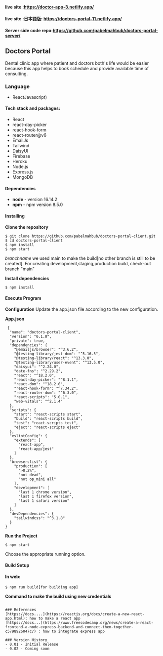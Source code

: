 #### live site :https://doctor-app-3.netlify.app/
#### live site :日本語版: https://doctors-portal-11.netlify.app/
#### Server side code repo:https://github.com/pabelmahbub/doctors-portal-server/
## Doctors Portal
Dental clinic app where patient and doctors both's life would be easier because this app helps to book schedule and provide available time of consulting.

### Language
- ReactJavascript)

#### Tech stack and packages:
- React
- react-day-picker
- react-hook-form
- react-router@v6
- EmailJs
- Tailwind
- DaisyUI
- Firebase
- Heroku
- Node.js
- Express.js
- MongoDB


#### Dependencies
- **node** - version 16.14.2
- **npm** - npm version 8.5.0


#### Installing
**Clone the repository**
```
$ git clone https://github.com/pabelmahbub/doctors-portal-client.git
$ cd doctors-portal-client
$ npm install
$ npm start
```
*branchname* we used main to make the build[no other branch is still to be created].
For creating development,staging,production build, check-out branch "main"

**Install dependencies**
```
$ npm install
```
#### Execute Program

**Configuration**
Update the app.json file according to the new configuration.

**App.json**
```
 {
  "name": "doctors-portal-client",
  "version": "0.1.0",
  "private": true,
  "dependencies": {
    "@emailjs/browser": "^3.6.2",
    "@testing-library/jest-dom": "^5.16.5",
    "@testing-library/react": "^13.3.0",
    "@testing-library/user-event": "^13.5.0",
    "daisyui": "^2.24.0",
    "date-fns": "^2.29.2",
    "react": "^18.2.0",
    "react-day-picker": "^8.1.1",
    "react-dom": "^18.2.0",
    "react-hook-form": "^7.34.2",
    "react-router-dom": "^6.3.0",
    "react-scripts": "5.0.1",
    "web-vitals": "^2.1.4"
  },
  "scripts": {
    "start": "react-scripts start",
    "build": "react-scripts build",
    "test": "react-scripts test",
    "eject": "react-scripts eject"
  },
  "eslintConfig": {
    "extends": [
      "react-app",
      "react-app/jest"
    ]
  },
  "browserslist": {
    "production": [
      ">0.2%",
      "not dead",
      "not op_mini all"
    ],
    "development": [
      "last 1 chrome version",
      "last 1 firefox version",
      "last 1 safari version"
    ]
  },
  "devDependencies": {
    "tailwindcss": "^3.1.8"
  }
}

 ```
 **Run the Project**
```
$ npm start
```
Choose the appropriate running option.

#### Build Setup
#### In web:
```
$ npm run build[for building app]
```
**Command to make the build using new credentials**
```

### References
[https://docs....](https://reactjs.org/docs/create-a-new-react-app.html): how to make a react app
[https://docs...](https://www.freecodecamp.org/news/create-a-react-frontend-a-node-express-backend-and-connect-them-together-c5798926047c/) : how to integrate express app

### Version History
- 0.01 - Initial Release
- 0.02 - Coming soon
```





